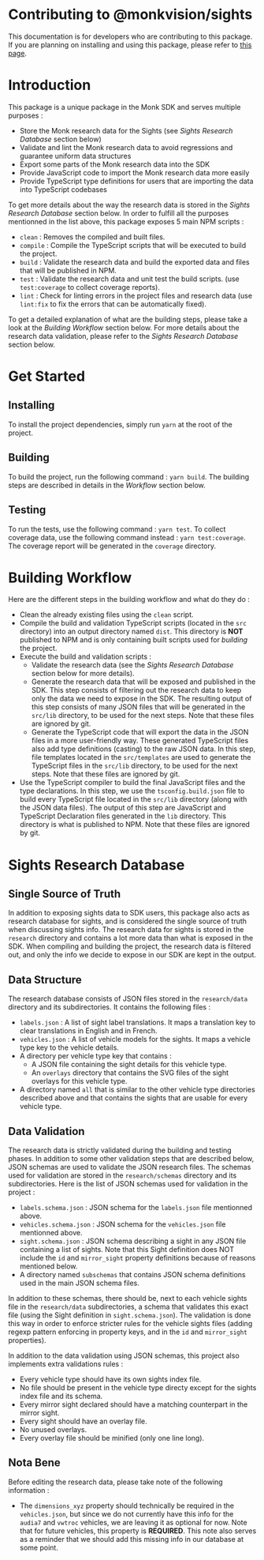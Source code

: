 # Contributing to @monkvision/sights
This documentation is for developers who are contributing to this package. If you are planning on installing and using
this package, please refer to [this page](README.md).

# Introduction
This package is a unique package in the Monk SDK and serves multiple purposes :

- Store the Monk research data for the Sights (see *Sights Research Database* section below)
- Validate and lint the Monk research data to avoid regressions and guarantee uniform data structures
- Export some parts of the Monk research data into the SDK
- Provide JavaScript code to import the Monk research data more easily
- Provide TypeScript type definitions for users that are importing the data into TypeScript codebases

To get more details about the way the research data is stored in the *Sights Research Database* section below. In order
to fulfill all the purposes mentionned in the list above, this package exposes 5 main NPM scripts :

- `clean` : Removes the compiled and built files.
- `compile` : Compile the TypeScript scripts that will be executed to build the project.
- `build` : Validate the research data and build the exported data and files that will be published in NPM.
- `test` : Validate the research data and unit test the build scripts. (use `test:coverage` to collect coverage
  reports).
- `lint` : Check for linting errors in the project files and research data (use `lint:fix` to fix the errors that can be
  automatically fixed).

To get a detailed explanation of what are the building steps, please take a look at the *Building Workflow* section
below. For more details about the research data validation, please refer to the *Sights Research Database* section
below.

# Get Started
## Installing
To install the project dependencies, simply run `yarn` at the root of the project.

## Building
To build the project, run the following command : `yarn build`. The building steps are described in details in
the *Workflow* section below.

## Testing
To run the tests, use the following command : `yarn test`. To collect coverage data, use the following command instead :
`yarn test:coverage`. The coverage report will be generated in the `coverage` directory.

# Building Workflow
Here are the different steps in the building workflow and what do they do :

- Clean the already existing files using the `clean` script.
- Compile the build and validation TypeScript scripts (located in the `src` directory) into an output directory named
  `dist`. This directory is **NOT** published to NPM and is only containing built scripts used for *building* the
  project.
- Execute the build and validation scripts :
  - Validate the research data (see the *Sights Research Database* section below for more details).
  - Generate the research data that will be exposed and published in the SDK. This step consists of filtering out the
    research data to keep only the data we need to expose in the SDK. The resulting output of this step consists of
    many JSON files that will be generated in the `src/lib` directory, to be used for the next steps. Note that these
    files are ignored by git.
  - Generate the TypeScript code that will export the data in the JSON files in a more user-friendly way. These
    generated TypeScript files also add type definitions (casting) to the raw JSON data. In this step, file templates
    located in the `src/templates` are used to generate the TypeScript files in the `src/lib` directory, to be used for
    the next steps. Note that these files are ignored by git.
- Use the TypeScript compiler to build the final JavaScript files and the type declarations. In this step, we use the
  `tsconfig.build.json` file to build every TypeScript file located in the `src/lib` directory (along with the JSON data
  files). The output of this step are JavaScript and TypeScript Declaration files generated in the `lib` directory. This
  directory is what is published to NPM. Note that these files are ignored by git.

# Sights Research Database
## Single Source of Truth
In addition to exposing sights data to SDK users, this package also acts as research database for sights, and is
considered the single source of truth when discussing sights info. The research data for sights is stored in the
`research` directory and contains a lot more data than what is exposed in the SDK. When compiling and building the
project, the research data is filtered out, and only the info we decide to expose in our SDK are kept in the output.

## Data Structure
The research database consists of JSON files stored in the `research/data` directory and its subdirectories. It contains
the following files :

- `labels.json` : A list of sight label translations. It maps a translation key to clear translations in
  English and in French.
- `vehicles.json` : A list of vehicle models for the sights. It maps a vehicle type key to the vehicle details.
- A directory per vehicle type key that contains :
  - A JSON file containing the sight details for this vehicle type.
  - An `overlays` directory that contains the SVG files of the sight overlays for this vehicle type.
- A directory named `all` that is similar to the other vehicle type directories described above and that contains the
  sights that are usable for every vehicle type.

## Data Validation
The research data is strictly validated during the building and testing phases. In addition to some other validation
steps that are described below, JSON schemas are used to validate the JSON research files. The schemas used for
validation are stored in the `research/schemas` directory and its subdirectories. Here is the list of JSON schemas used
for validation in the project :

- `labels.schema.json` : JSON schema for the `labels.json` file mentionned above.
- `vehicles.schema.json` : JSON schema for the `vehicles.json` file mentionned above.
- `sight.schema.json` : JSON schema describing a sight in any JSON file containing a list of sights. Note that this
  Sight definition does NOT include the `id` and `mirror_sight` property definitions because of reasons mentioned below.
- A directory named `subschemas` that contains JSON schema definitions used in the main JSON schema files.

In addition to these schemas, there should be, next to each vehicle sights file in the `research/data` subdirectories, a
schema that validates this exact file (using the Sight definition in `sight.schema.json`). The validation is done this
way in order to enforce stricter rules for the vehicle sights files (adding regexp pattern enforcing in property keys,
and in the `id` and `mirror_sight` properties).

In addition to the data validation using JSON schemas, this project also implements extra validations rules :

- Every vehicle type should have its own sights index file.
- No file should be present in the vehicle type directy except for the sights index file and its schema.
- Every mirror sight declared should have a matching counterpart in the mirror sight.
- Every sight should have an overlay file.
- No unused overlays.
- Every overlay file should be minified (only one line long).

## Nota Bene
Before editing the research data, please take note of the following information :

- The `dimensions_xyz` property should technically be required in the `vehicles.json`, but since we do not currently
  have this info for the `audia7` and `vwtroc` vehicles, we are leaving it as optional for now. Note that for future
  vehicles, this property is **REQUIRED**. This note also serves as a reminder that we should add this missing info in
  our database at some point.

